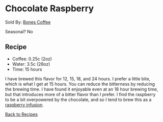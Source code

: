 # Chocolate Raspberry
Sold By: [Bones Coffee](https://www.bonescoffee.com/products/bones-coffee-company-chocolate-raspberry-coffee-12oz)

Seasonal? No

## Recipe
  * Coffee: 0.25c (2oz)
  * Water: 3.5c (28oz)
  * Time: 15 hours

I have brewed this flavor for 12, 15, 18, and 24 hours. I prefer a little bite, which is what I get at 15 hours. You can reduce the bitterness by reducing the brewing time. I have found it enjoyable even at an 18 hour brewing time, but that introduces more of a bitter flavor than I prefer. I find the raspberry to be a bit overpowered by the chocolate, and so I tend to brew this as a [raspberry infusion](https://github.com/c-d-smith/cold-brew-coffee/blob/master/recipes/bones/infusions/CHOCOLATE_RASPBERRY.md).

[Back to Recipes](https://github.com/c-d-smith/cold-brew-coffee/blob/master/recipes/README.md)
